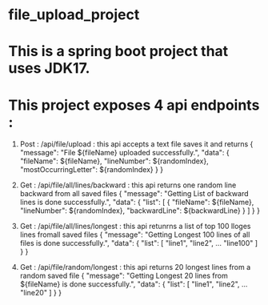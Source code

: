 # file_upload_project
# This is a spring boot project that uses JDK17.
# This project exposes 4 api endpoints : 
1. Post : /api/file/upload : this api accepts a text file saves it and returns 
{
    "message": "File ${fileName} uploaded successfully.",
    "data": {
        "fileName": ${fileName},
        "lineNumber": ${randomIndex},
        "mostOccurringLetter": ${randomIndex}
    }
}

2. Get : /api/file/all/lines/backward : this api returns one random line backward from all saved files 
{
    "message": "Getting List of backward lines is done successfully.",
    "data": {
        "list": [
            {
                "fileName": ${fileName},
                "lineNumber": ${randomIndex},
                "backwardLine": ${backwardLine}
            }
        ]
    }
}

3. Get : /api/file/all/lines/longest : this api retunrns a list of top 100 lloges lines fromall saved files
{
    "message": "Getting Longest 100 lines of all files is done successfully.",
    "data": {
        "list": [
            "line1",
            "line2",
            ... "line100"
        ]
    }
}

4. Get : /api/file/random/longest : this api returns 20 longest lines from a random saved file 
{
    "message": "Getting Longest 20 lines from ${fileName} is done successfully.",
    "data": {
        "list": [
            "line1",
            "line2",
            ... "line20"
        ]
    }
}
